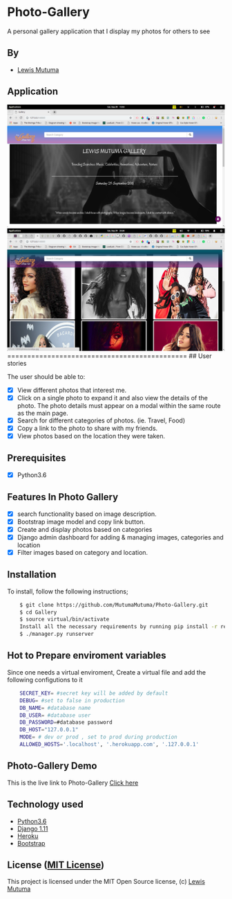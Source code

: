 # Photo-Gallery
A personal gallery application that I display my photos for others to see
## By
* [Lewis Mutuma](https://mutumamutuma.github.io/Portfolio/)

## Application

<img src="/images/images/landingpage1.JPEG">

<img src="/images/images/Landingpage2.JPEG">
=============================================
## User stories

The user should be able to:

+ [x] View different photos that interest me.
+ [x] Click on a single photo to expand it and also view the details of the photo. The photo details must appear on a modal within the same route as the main page.
+ [x] Search for different categories of photos. (ie. Travel, Food)
+ [x] Copy a link to the photo to share with my friends.
+ [x] View photos based on the location they were taken.

## Prerequisites
+ [x] Python3.6

## Features In Photo Gallery
+ [x] search functionality based on image description.
+ [x] Bootstrap image model and copy link button.
+ [x] Create and display photos based on categories
+ [x] Django admin dashboard for adding & managing images, categories and location
+ [x] Filter images based on category and location.

## Installation
To install, follow the following instructions;

```bash
    $ git clone https://github.com/MutumaMutuma/Photo-Gallery.git
    $ cd Gallery
    $ source virtual/bin/activate
    Install all the necessary requirements by running pip install -r requirements.txt (Python 3.6).
    $ ./manager.py runserver
```

## Hot to Prepare enviroment variables
Since one needs a virtual enviroment, Create a virtual file and add the following configutions to it

```bash
    SECRET_KEY= #secret key will be added by default
    DEBUG= #set to false in production
    DB_NAME= #database name
    DB_USER= #database user
    DB_PASSWORD=#database password
    DB_HOST="127.0.0.1"
    MODE= # dev or prod , set to prod during production
    ALLOWED_HOSTS='.localhost', '.herokuapp.com', '.127.0.0.1'
```

## Photo-Gallery Demo

This is the live link to Photo-Gallery [Click here](https://lewismutumagallery.herokuapp.com)

## Technology used

* [Python3.6](https://www.python.org/)
* [Django 1.11](https://www.djangoproject.com/)
* [Heroku](https://heroku.com)
* [Bootstrap](https://www.getbootstrap.com/)

## License ([MIT License](https://github.com/MutumaMutuma/Photo-Gallery/blob/master/LICENSE))
This project is licensed under the MIT Open Source license, (c) [Lewis Mutuma](https://github.com/MutumaMutuma)